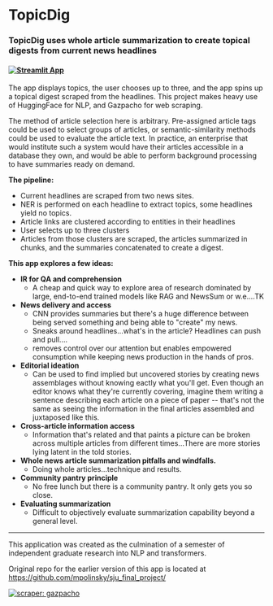 # TopicDig

### TopicDig uses whole article summarization to create topical digests from current news headlines

#### [![Streamlit App](https://static.streamlit.io/badges/streamlit_badge_black_white.svg)](https://share.streamlit.io/mpolinsky/topicdig/main)

The app displays topics, the user chooses up to three, and the app spins up a topical digest scraped from the headlines.
This project makes heavy use of HuggingFace for NLP, and Gazpacho for web scraping.

The method of article selection here is arbitrary.  Pre-assigned article tags could be used to select groups of articles, or semantic-similarity methods could be used to evaluate the article text.  In practice, an enterprise that would institute such a system would have their articles accessible in a database they own, and would be able to perform background processing to have summaries ready on demand.

**The pipeline:**

* Current headlines are scraped from two news sites.
* NER is performed on each headline to extract topics, some headlines yield no topics.
* Article links are clustered according to entities in their headlines
* User selects up to three clusters
* Articles from those clusters are scraped, the articles summarized in chunks, and the summaries concatenated to create a digest.

**This app explores a few ideas:**

* **IR for QA and comprehension**
    * A cheap and quick way to explore area of research dominated by large, end-to-end trained models like RAG and NewsSum or w.e....TK
* **News delivery and access**
    * CNN provides summaries but there's a huge difference between being served something and being able to "create" my news. 
    * Sneaks around headlines...what's in the article?  Headlines can push and pull....
    * removes control over our attention but enables empowered consumption while keeping news production in the hands of pros.
* **Editorial ideation**
    * Can be used to find implied but uncovered stories by creating news assemblages without knowing eactly what you'll get.  Even though an editor knows what they're currently covering, imagine them writing a sentence describing each article on a piece of paper -- that's not the same as seeing the information in the final articles assembled and juxtaposed like this.  
* **Cross-article information access**
    * Information that's related and that paints a picture can be broken across multiple articles from different times...There are more stories lying latent in the told stories.
* **Whole news article summarization pitfalls and windfalls.**
    * Doing whole articles...technique and results.
* **Community pantry principle**
    * No free lunch but there is a community pantry.  It only gets you so close.
* **Evaluating summarization**
    * Difficult to objectively evaluate summarization capability beyond a general level.

****

This application was created as the culmination of a semester of independent graduate research into NLP and transformers.

Original repo for the earlier version of this app is located at https://github.com/mpolinsky/sju_final_project/


[![scraper: gazpacho](https://img.shields.io/badge/scraper-gazpacho-C6422C)](https://github.com/maxhumber/gazpacho)

